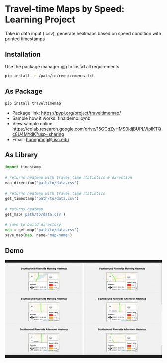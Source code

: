 # Travel-time Maps by Speed: Learning Project

Take in data input (.csv), generate heatmaps based on speed condition with printed timestamps

## Installation

Use the package manager [pip](https://pip.pypa.io/en/stable/) to install all requirements

```bash
pip install -r /path/to/requirements.txt
```

## As Package

``` bash
pip install traveltimemap
```
- Package link: https://pypi.org/project/traveltimemap/
- Sample how it works: finaldemo.ipynb
- View sample online: https://colab.research.google.com/drive/15GCqZyHMS0idjBUPLVIplKTQc8U4MYdK?usp=sharing
- Email: huongmng@usc.edu


## As Library

```python
import timestamp

# returns heatmap with travel time statistics & direction
map_direction('path/to/data.csv')

# returns heatmap with travel time statistics
get_timestamp('path/to/data.csv')

# returns heatmap
get_map('path/to/data.csv')

# save to build directory
map = get_map('path/to/data.csv')
save_map(map, name='map-name')
```
## Demo


<img width="1264" alt="demo" src="./demo.png">




